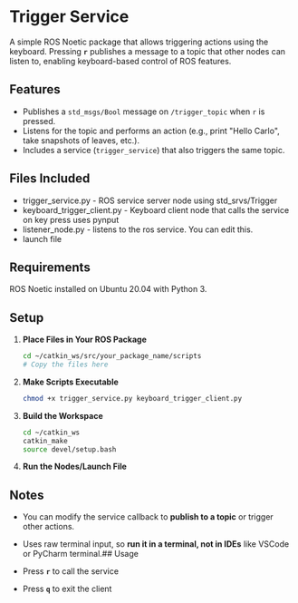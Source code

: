 # Trigger Service


A simple ROS Noetic package that allows triggering actions using the keyboard. Pressing **`r`** publishes a message to a topic that other nodes can listen to, enabling keyboard-based control of ROS features.

## Features

- Publishes a `std_msgs/Bool` message on `/trigger_topic` when `r` is pressed.
- Listens for the topic and performs an action (e.g., print "Hello Carlo", take snapshots of leaves, etc.).
- Includes a service (`trigger_service`) that also triggers the same topic.

## Files Included 

- trigger_service.py - ROS service server node using std_srvs/Trigger
- keyboard_trigger_client.py - Keyboard client node that calls the service on key press uses pynput
- listener_node.py - listens to the ros service. You can edit this.
- launch file

## Requirements

ROS Noetic installed on Ubuntu 20.04 with Python 3.

## Setup
1. **Place Files in Your ROS Package**

   ```bash
   cd ~/catkin_ws/src/your_package_name/scripts
   # Copy the files here
   ```

2. **Make Scripts Executable**

   ```bash
   chmod +x trigger_service.py keyboard_trigger_client.py
   ```

3. **Build the Workspace**

   ```bash
   cd ~/catkin_ws
   catkin_make
   source devel/setup.bash
   ```

4. **Run the Nodes/Launch File**

## Notes

- You can modify the service callback to **publish to a topic** or trigger other actions.
- Uses raw terminal input, so **run it in a terminal, not in IDEs** like VSCode or PyCharm terminal.## Usage

- Press **`r`** to call the service
- Press **`q`** to exit the client


